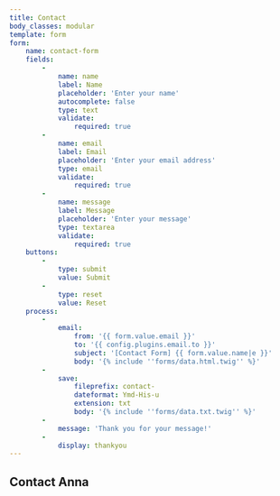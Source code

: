 ```yaml
---
title: Contact
body_classes: modular
template: form
form:
    name: contact-form
    fields:
        -
            name: name
            label: Name
            placeholder: 'Enter your name'
            autocomplete: false
            type: text
            validate:
                required: true
        -
            name: email
            label: Email
            placeholder: 'Enter your email address'
            type: email
            validate:
                required: true
        -
            name: message
            label: Message
            placeholder: 'Enter your message'
            type: textarea
            validate:
                required: true
    buttons:
        -
            type: submit
            value: Submit
        -
            type: reset
            value: Reset
    process:
        -
            email:
                from: '{{ form.value.email }}'
                to: '{{ config.plugins.email.to }}'
                subject: '[Contact Form] {{ form.value.name|e }}'
                body: '{% include ''forms/data.html.twig'' %}'
        -
            save:
                fileprefix: contact-
                dateformat: Ymd-His-u
                extension: txt
                body: '{% include ''forms/data.txt.twig'' %}'
        -
            message: 'Thank you for your message!'
        -
            display: thankyou
---
```


## Contact Anna